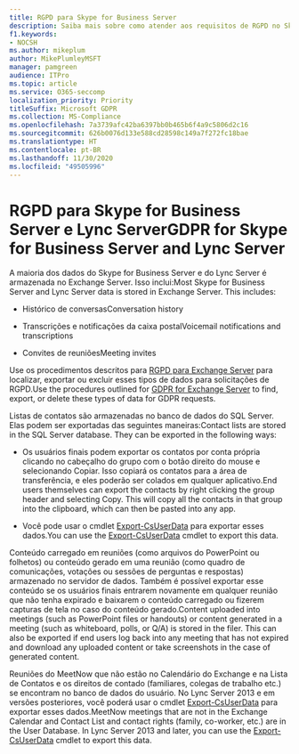 ```yaml
---
title: RGPD para Skype for Business Server
description: Saiba mais sobre como atender aos requisitos de RGPD no Skype for Business Server e no Lync Server.
f1.keywords:
- NOCSH
ms.author: mikeplum
author: MikePlumleyMSFT
manager: pamgreen
audience: ITPro
ms.topic: article
ms.service: O365-seccomp
localization_priority: Priority
titleSuffix: Microsoft GDPR
ms.collection: MS-Compliance
ms.openlocfilehash: 7a3739afc42ba6397bb0b465b6f4a9c5806d2c16
ms.sourcegitcommit: 626b0076d133e588cd28598c149a7f272fc18bae
ms.translationtype: HT
ms.contentlocale: pt-BR
ms.lasthandoff: 11/30/2020
ms.locfileid: "49505996"
---
```

# <a name="gdpr-for-skype-for-business-server-and-lync-server"></a><span data-ttu-id="bdb79-103">RGPD para Skype for Business Server e Lync Server</span><span class="sxs-lookup"><span data-stu-id="bdb79-103">GDPR for Skype for Business Server and Lync Server</span></span>

<span data-ttu-id="bdb79-p101">A maioria dos dados do Skype for Business Server e do Lync Server é armazenada no Exchange Server. Isso inclui:</span><span class="sxs-lookup"><span data-stu-id="bdb79-p101">Most Skype for Business Server and Lync Server data is stored in Exchange Server. This includes:</span></span>

-   <span data-ttu-id="bdb79-106">Histórico de conversas</span><span class="sxs-lookup"><span data-stu-id="bdb79-106">Conversation history</span></span>

-   <span data-ttu-id="bdb79-107">Transcrições e notificações da caixa postal</span><span class="sxs-lookup"><span data-stu-id="bdb79-107">Voicemail notifications and transcriptions</span></span>

-   <span data-ttu-id="bdb79-108">Convites de reuniões</span><span class="sxs-lookup"><span data-stu-id="bdb79-108">Meeting invites</span></span>

<span data-ttu-id="bdb79-109">Use os procedimentos descritos para [RGPD para Exchange Server](gdpr-for-exchange-server.md) para localizar, exportar ou excluir esses tipos de dados para solicitações de RGPD.</span><span class="sxs-lookup"><span data-stu-id="bdb79-109">Use the procedures outlined for [GDPR for Exchange Server](gdpr-for-exchange-server.md) to find, export, or delete these types of data for GDPR requests.</span></span>

<span data-ttu-id="bdb79-p102">Listas de contatos são armazenadas no banco de dados do SQL Server. Elas podem ser exportadas das seguintes maneiras:</span><span class="sxs-lookup"><span data-stu-id="bdb79-p102">Contact lists are stored in the SQL Server database. They can be exported in the following ways:</span></span>

-   <span data-ttu-id="bdb79-p103">Os usuários finais podem exportar os contatos por conta própria clicando no cabeçalho do grupo com o botão direito do mouse e selecionando Copiar. Isso copiará os contatos para a área de transferência, e eles poderão ser colados em qualquer aplicativo.</span><span class="sxs-lookup"><span data-stu-id="bdb79-p103">End users themselves can export the contacts by right clicking the group header and selecting Copy. This will copy all the contacts in that group into the clipboard, which can then be pasted into any app.</span></span>

-   <span data-ttu-id="bdb79-114">Você pode usar o cmdlet [Export-CsUserData](https://docs.microsoft.com/powershell/module/skype/export-csuserdata) para exportar esses dados.</span><span class="sxs-lookup"><span data-stu-id="bdb79-114">You can use the [Export-CsUserData](https://docs.microsoft.com/powershell/module/skype/export-csuserdata) cmdlet to export this data.</span></span>

<span data-ttu-id="bdb79-p104">Conteúdo carregado em reuniões (como arquivos do PowerPoint ou folhetos) ou conteúdo gerado em uma reunião (como quadro de comunicações, votações ou sessões de perguntas e respostas) armazenado no servidor de dados. Também é possível exportar esse conteúdo se os usuários finais entrarem novamente em qualquer reunião que não tenha expirado e baixarem o conteúdo carregado ou fizerem capturas de tela no caso do conteúdo gerado.</span><span class="sxs-lookup"><span data-stu-id="bdb79-p104">Content uploaded into meetings (such as PowerPoint files or handouts) or content generated in a meeting (such as whiteboard, polls, or Q/A) is stored in the filer. This can also be exported if end users log back into any meeting that has not expired and download any uploaded content or take screenshots in the case of generated content.</span></span>

<span data-ttu-id="bdb79-p105">Reuniões do MeetNow que não estão no Calendário do Exchange e na Lista de Contatos e os direitos de contado (familiares, colegas de trabalho etc.) se encontram no banco de dados do usuário. No Lync Server 2013 e em versões posteriores, você poderá usar o cmdlet [Export-CsUserData](https://docs.microsoft.com/powershell/module/skype/export-csuserdata) para exportar esses dados.</span><span class="sxs-lookup"><span data-stu-id="bdb79-p105">MeetNow meetings that are not in the Exchange Calendar and Contact List and contact rights (family, co-worker, etc.) are in the User Database. In Lync Server 2013 and later, you can use the [Export-CsUserData](https://docs.microsoft.com/powershell/module/skype/export-csuserdata) cmdlet to export this data.</span></span>
